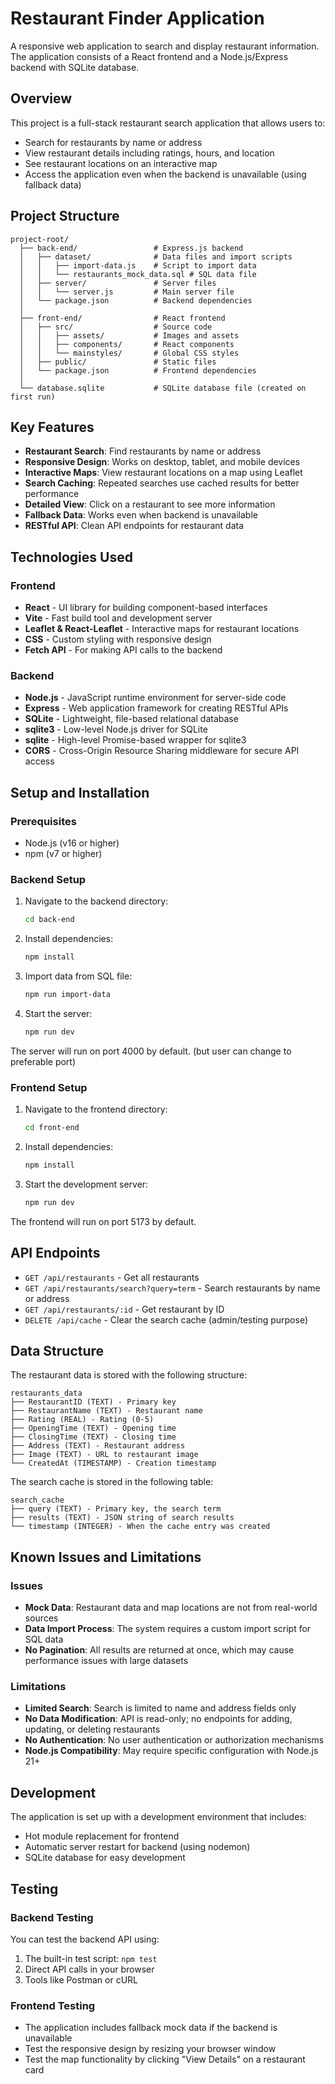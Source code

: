 # Restaurant Finder Application

A responsive web application to search and display restaurant information. The application consists of a React frontend and a Node.js/Express backend with SQLite database.

## Overview

This project is a full-stack restaurant search application that allows users to:
- Search for restaurants by name or address
- View restaurant details including ratings, hours, and location
- See restaurant locations on an interactive map
- Access the application even when the backend is unavailable (using fallback data)

## Project Structure

```
project-root/
  ├── back-end/                 # Express.js backend
  │   ├── dataset/              # Data files and import scripts
  │   │   ├── import-data.js    # Script to import data
  │   │   └── restaurants_mock_data.sql # SQL data file
  │   ├── server/               # Server files
  │   │   └── server.js         # Main server file
  │   └── package.json          # Backend dependencies
  │
  ├── front-end/                # React frontend
  │   ├── src/                  # Source code
  │   │   ├── assets/           # Images and assets
  │   │   ├── components/       # React components
  │   │   └── mainstyles/       # Global CSS styles
  │   ├── public/               # Static files
  │   └── package.json          # Frontend dependencies
  │
  └── database.sqlite           # SQLite database file (created on first run)
```

## Key Features

- **Restaurant Search**: Find restaurants by name or address
- **Responsive Design**: Works on desktop, tablet, and mobile devices
- **Interactive Maps**: View restaurant locations on a map using Leaflet
- **Search Caching**: Repeated searches use cached results for better performance
- **Detailed View**: Click on a restaurant to see more information
- **Fallback Data**: Works even when backend is unavailable
- **RESTful API**: Clean API endpoints for restaurant data

## Technologies Used

### Frontend
- **React** - UI library for building component-based interfaces
- **Vite** - Fast build tool and development server
- **Leaflet & React-Leaflet** - Interactive maps for restaurant locations
- **CSS** - Custom styling with responsive design
- **Fetch API** - For making API calls to the backend

### Backend
- **Node.js** - JavaScript runtime environment for server-side code
- **Express** - Web application framework for creating RESTful APIs
- **SQLite** - Lightweight, file-based relational database
- **sqlite3** - Low-level Node.js driver for SQLite
- **sqlite** - High-level Promise-based wrapper for sqlite3
- **CORS** - Cross-Origin Resource Sharing middleware for secure API access

## Setup and Installation

### Prerequisites
- Node.js (v16 or higher)
- npm (v7 or higher)

### Backend Setup
1. Navigate to the backend directory:
   ```bash
   cd back-end
   ```

2. Install dependencies:
   ```bash
   npm install
   ```

3. Import data from SQL file:
   ```bash
   npm run import-data
   ```

4. Start the server:
   ```bash
   npm run dev
   ```

The server will run on port 4000 by default. (but user can change to preferable port)

### Frontend Setup
1. Navigate to the frontend directory:
   ```bash
   cd front-end
   ```

2. Install dependencies:
   ```bash
   npm install
   ```

3. Start the development server:
   ```bash
   npm run dev
   ```

The frontend will run on port 5173 by default.

## API Endpoints

- `GET /api/restaurants` - Get all restaurants
- `GET /api/restaurants/search?query=term` - Search restaurants by name or address
- `GET /api/restaurants/:id` - Get restaurant by ID
- `DELETE /api/cache` - Clear the search cache (admin/testing purpose)

## Data Structure

The restaurant data is stored with the following structure:

```
restaurants_data
├── RestaurantID (TEXT) - Primary key
├── RestaurantName (TEXT) - Restaurant name
├── Rating (REAL) - Rating (0-5)
├── OpeningTime (TEXT) - Opening time
├── ClosingTime (TEXT) - Closing time
├── Address (TEXT) - Restaurant address
├── Image (TEXT) - URL to restaurant image
└── CreatedAt (TIMESTAMP) - Creation timestamp
```

The search cache is stored in the following table:

```
search_cache
├── query (TEXT) - Primary key, the search term
├── results (TEXT) - JSON string of search results
└── timestamp (INTEGER) - When the cache entry was created
```

## Known Issues and Limitations

### Issues
- **Mock Data**: Restaurant data and map locations are not from real-world sources
- **Data Import Process**: The system requires a custom import script for SQL data
- **No Pagination**: All results are returned at once, which may cause performance issues with large datasets

### Limitations
- **Limited Search**: Search is limited to name and address fields only
- **No Data Modification**: API is read-only; no endpoints for adding, updating, or deleting restaurants
- **No Authentication**: No user authentication or authorization mechanisms
- **Node.js Compatibility**: May require specific configuration with Node.js 21+

## Development

The application is set up with a development environment that includes:
- Hot module replacement for frontend
- Automatic server restart for backend (using nodemon)
- SQLite database for easy development

## Testing

### Backend Testing
You can test the backend API using:
1. The built-in test script: `npm test`
2. Direct API calls in your browser
3. Tools like Postman or cURL

### Frontend Testing
- The application includes fallback mock data if the backend is unavailable
- Test the responsive design by resizing your browser window
- Test the map functionality by clicking "View Details" on a restaurant card 